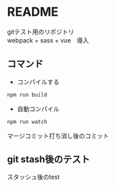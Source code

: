 # README

gitテスト用のリポジトリ  
webpack + sass + vue　導入  
  
## コマンド

- コンパイルする

```bash
npm run build
```

- 自動コンパイル

```bash
npm run watch
```

マージコミット打ち消し後のコミット
## git stash後のテスト

スタッシュ後のtest
